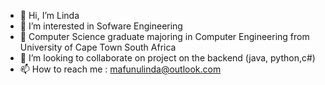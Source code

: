 - 👋 Hi, I’m Linda
- 👀 I’m interested in Sofware Engineering
- 🌱 Computer Science graduate majoring in Computer Engineering from University of Cape Town South Africa
- 💞️ I’m looking to collaborate on project on the backend (java, python,c#)
- 📫 How to reach me : mafunulinda@outlook.com

<!---
Liz-cloud/Liz-cloud is a ✨ special ✨ repository because its `README.md` (this file) appears on your GitHub profile.
You can click the Preview link to take a look at your changes.
--->
